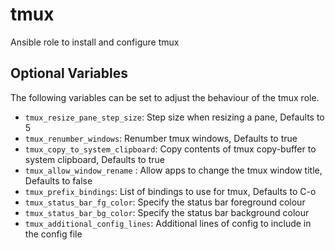 # tmux

Ansible role to install and configure tmux

## Optional Variables
The following variables can be set to adjust the behaviour of the tmux role.
* `tmux_resize_pane_step_size`: Step size when resizing a pane, Defaults to 5
* `tmux_renumber_windows`: Renumber tmux windows, Defaults to true
* `tmux_copy_to_system_clipboard`: Copy contents of tmux copy-buffer to system clipboard, Defaults to true
* `tmux_allow_window_rename` : Allow apps to change the tmux window title, Defaults to false
* `tmux_prefix_bindings`: List of bindings to use for tmux, Defaults to C-o
* `tmux_status_bar_fg_color`: Specify the status bar foreground colour
* `tmux_status_bar_bg_color`: Specify the status bar background colour
* `tmux_additional_config_lines`: Additional lines of config to include in the config file

